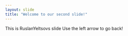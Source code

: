 ```yaml
---
layout: slide
title: "Welcome to our second slide!"
---
```

This is RuslanYeltsovs slide
Use the left arrow to go back!
